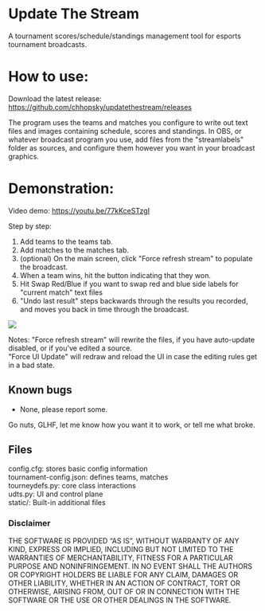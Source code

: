 # Update The Stream
A tournament scores/schedule/standings management tool for esports tournament broadcasts.



# How to use:
Download the latest release: https://github.com/chhopsky/updatethestream/releases  

The program uses the teams and matches you configure to write out text files and images containing schedule, scores and standings. In OBS, or whatever broadcast program you use, add files from the "streamlabels" folder as sources, and configure them however you want in your broadcast graphics.

# Demonstration:
Video demo: https://youtu.be/77kKceSTzgI

Step by step:  
1. Add teams to the teams tab.  
2. Add matches to the matches tab.  
3. (optional) On the main screen, click "Force refresh stream" to populate the broadcast.  
4. When a team wins, hit the button indicating that they won.  
5. Hit Swap Red/Blue if you want to swap red and blue side labels for "current match" text files  
6. "Undo last result" steps backwards through the results you recorded, and moves you back in time through the broadcast.  

<img src="https://chhopsky.github.io/UDTS-screenshot.png">

Notes:
"Force refresh stream" will rewrite the files, if you have auto-update disabled, or if you've edited a source.  
"Force UI Update" will redraw and reload the UI in case the editing rules get in a bad state.  

## Known bugs
- None, please report some.

Go nuts, GLHF, let me know how you want it to work, or tell me what broke.

## Files
config.cfg: stores basic config information  
tournament-config.json: defines teams, matches  
tourneydefs.py: core class interactions  
udts.py: UI and control plane  
static/: Built-in additional files

### Disclaimer
THE SOFTWARE IS PROVIDED “AS IS”, WITHOUT WARRANTY OF ANY KIND, EXPRESS OR IMPLIED, INCLUDING BUT NOT LIMITED TO THE WARRANTIES OF MERCHANTABILITY, FITNESS FOR A PARTICULAR PURPOSE AND NONINFRINGEMENT. IN NO EVENT SHALL THE AUTHORS OR COPYRIGHT HOLDERS BE LIABLE FOR ANY CLAIM, DAMAGES OR OTHER LIABILITY, WHETHER IN AN ACTION OF CONTRACT, TORT OR OTHERWISE, ARISING FROM, OUT OF OR IN CONNECTION WITH THE SOFTWARE OR THE USE OR OTHER DEALINGS IN THE SOFTWARE.
